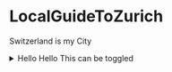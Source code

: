 # LocalGuideToZurich
Switzerland is my City

<details>
<summary>Hello Hello This can be toggled</summary>
<div>
    <h1>Hello Hello this here is a Title, I have toggled inside a document</h1>
    <p>Here is a Brief description of all the shizzle I know</p>
</div>
</details>
